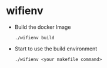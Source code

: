 # wifienv
- Build the docker Image

  `./wifienv build`

- Start to use the build environment

    `./wifienv <your makefile command>`
